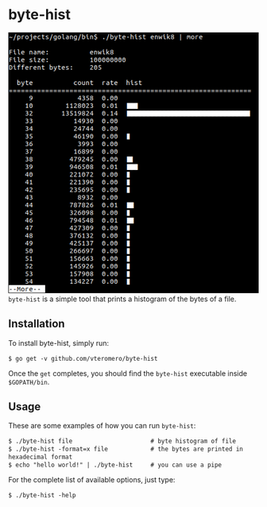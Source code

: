 # byte-hist
![Execution example](images/example.png "Execution example")
`byte-hist` is a simple tool that prints a histogram of the bytes of a file.
## Installation
To install byte-hist, simply run:
```
$ go get -v github.com/vteromero/byte-hist
```
Once the `get` completes, you should find the `byte-hist` executable inside
`$GOPATH/bin`.
## Usage
These are some examples of how you can run `byte-hist`:
```
$ ./byte-hist file                      # byte histogram of file
$ ./byte-hist -format=x file            # the bytes are printed in hexadecimal format
$ echo "hello world!" | ./byte-hist     # you can use a pipe
```
For the complete list of available options, just type:
```
$ ./byte-hist -help
```

